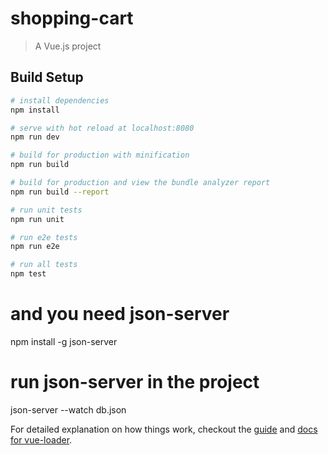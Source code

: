 # shopping-cart

> A Vue.js project

## Build Setup

``` bash
# install dependencies
npm install

# serve with hot reload at localhost:8080
npm run dev

# build for production with minification
npm run build

# build for production and view the bundle analyzer report
npm run build --report

# run unit tests
npm run unit

# run e2e tests
npm run e2e

# run all tests
npm test
```
# and you need json-server
npm install -g json-server

# run json-server in the project
json-server --watch db.json

For detailed explanation on how things work, checkout the [guide](http://vuejs-templates.github.io/webpack/) and [docs for vue-loader](http://vuejs.github.io/vue-loader).

